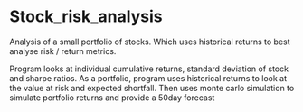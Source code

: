 # Stock_risk_analysis
Analysis of a small portfolio of stocks. Which uses historical returns to best analyse risk / return metrics.

Program looks at individual cumulative returns, standard deviation of stock and sharpe ratios. 
As a portfolio, program uses historical returns to look at the value at risk and expected shortfall. 
Then uses monte carlo simulation to simulate portfolio returns and provide a 50day forecast
